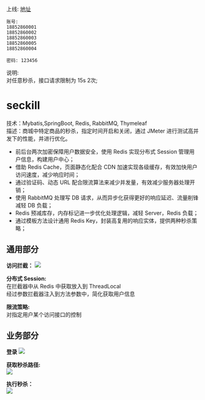 上线: 
[地址](https://seckill.janh80.com/user/to_login)
```aidl
账号: 
18852860001
18852860002
18852860003
18852860005
18852860004

密码: 123456
```

说明:   
对任意秒杀，接口请求限制为 15s 2次;  



# seckill
技术：Mybatis,SpringBoot, Redis, RabbitMQ, Thymeleaf  
描述：商城中特定商品的秒杀，指定时间开启和关闭，通过 JMeter 进行测试高并发下的性能，并进行优化。    

- 前后台两次加密保障用户数据安全，使用 Redis 实现分布式 Session 管理用户信息，构建用户中心；
- 借助 Redis Cache，页面静态化配合 CDN 加速实现各级缓存，有效加快用户访问速度，减少响应时间；
- 通过验证码、动态 URL 配合限流算法来减少并发量，有效减少服务器处理开销；
- 使用 RabbitMQ 处理写 DB 请求，从而异步化获得更好的响应延迟、流量削锋减轻 DB 负载；
- Redis 预减库存，内存标记进一步优化处理逻辑，减轻 Server，Redis 负载；
- 通过模板方法设计通用 Redis Key，封装高复用的响应实体，提供两种秒杀策略；


## 通用部分
**访问拦截：**
![](pic/accessInteceptor.jpg)

**分布式 Session:**  
在拦截器中从 Redis 中获取放入到 ThreadLocal  
经过参数拦截器注入到方法参数中，简化获取用户信息  


**限流策略:**  
对指定用户某个访问接口的控制  


## 业务部分
**登录**
![](pic/login.jpg)

**获取秒杀路径:**   
![](pic/seckill-path.jpg)

**执行秒杀：**  
![](pic/seckill.jpg)

